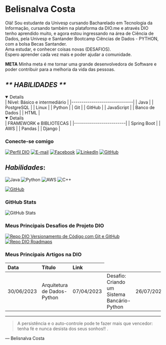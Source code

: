 # Belisnalva Costa
Olá!
Sou estudante da Univesp cursando Bacharelado em Tecnologia da Informação, cursando também na plataforma da DIO.me e através DIO tenho aprendido muito, e agora estou ingressando na área de Ciência de Dados, pela Univesp e Santander Bootcamp Ciências de Dados - PYTHON, 
com a bolsa Becas Santander. \
Ama estudar, e conhecer coisas novas (DESAFIOS). \
Espero aprender cada vez mais e poder ajudar a comunidade.

**META**
Minha meta é me tornar uma grande desenvolvedora de Software
e poder contribuir para a melhoria da vida das pessoas.

## _** HABILIDADES **_
<details open>
| Nível: Básico e intermediário |
|-------------------------------|
| Java                          |
| PostgreSQL                    |
| Linux                         |   
| Python                        |
| Git                           |
| GitHub                        |
| JavaScript                    |
| Banco de Dados                |
| HTML                          | 
</details>

<details open>
| FRAMEWORK  e BIBLIOTECAS |
|--------------------------|
| Spring Boot              |
| AWS                      |
| Pandas                   |   
| Django                   |
</details>

### Conecte-se comigo
[![Perfil DIO](https://img.shields.io/badge/-Meu%20Perfil%20na%20DIO-30A3DC?style=for-the-badge)](https://web.dio.me/users/belisnalva4?tab=skills/)
[![E-mail](https://img.shields.io/badge/-Email-000?style=for-the-badge&logo=microsoft-outlook&logoColor=E94D5F)](mailto:principal2.bella-costa@hotmail.com.br)
[![Facebook](https://img.shields.io/badge/Facebook-000?style=for-the-badge&logo=facebook)](https://www.facebook.com/bella.costa.142/)
[![LinkedIn](https://img.shields.io/badge/-LinkedIn-000?style=for-the-badge&logo=linkedin&logoColor=30A3DC)](https://www.linkedin.com/in/belisnalva-costa-pereira/)
[![GitHub](https://img.shields.io/badge/GitHub-000?style=for-the-badge&logo=github&logoColor=30A3DC)](https://docs.github.com/BelisnalvaCosta)

## *_Habilidades_*:
![Java](https://img.shields.io/badge/Java-000?style=for-the-badge&logo=java)
![Python](https://img.shields.io/badge/python-3670A0?style=for-the-badge&logo=python&logoColor=ffdd54)
![AWS](https://img.shields.io/badge/AWS-%23FF9900.svg?style=for-the-badge&logo=amazon-aws&logoColor=30A3DC)
![C++](https://img.shields.io/badge/c++-%2300599C.svg?style=for-the-badge&logo=c%2B%2B&logoColor=white)

[![GitHub](https://img.shields.io/badge/GitHub-000?style=for-the-badge&logo=github&logoColor=30A3DC)](https://docs.github.com/)

### GitHub Stats
![GitHub Stats](https://github-readme-stats.vercel.app/api?username=BelisnalvaCosta&theme=transparent&bg_color=000&border_color=30A3DC&show_icons=true&icon_color=30A3DC&title_color=E94D5F&text_color=FFF)

### Meus Principais Desafios de Projeto DIO
[![Repo DIO Versionamento de Código com Git e GitHub](https://github-readme-stats.vercel.app/api/pin/?username=elidianaandrade&repo=dio-lab-open-source&bg_color=000&border_color=30A3DC&show_icons=true&icon_color=30A3DC&title_color=E94D5F&text_color=FFF)](https://github.com/BelisnalvaCosta/dio-curso-git-github.git)
[![Repo DIO Roadmaps](https://github-readme-stats.vercel.app/api/pin/?username=digitalinnovationone&repo=roadmaps&bg_color=000&border_color=30A3DC&show_icons=true&icon_color=30A3DC&title_color=E94D5F&text_color=FFF)](https://github.com/digitalinnovationone/roadmaps)

### Meus Principais Artigos na DIO
<table>
  <thead>
    <tr align="left">
      <th>Data</th>
      <th>Título</th>
      <th>Link</th>
    </tr>
  </thead>
  <tbody align="left">
    <tr>
      <td>30/06/2023</td>
      <td>Arquitetura de Dados-Python</td>
      <td>07/04/2023</td>
      <td>Desafio: Criando um Sistema Bancário-Python</td>
      <td>26/07/2022</td>
      <td>Resume Summary-Java</td>
    <td align="center">
        <a href="https://web.dio.me/articles/arquitetura-de-dados-em-python?back=%2Farticles&page=1&order=oldest">
           <img align="center" alt="Ler Artigo" src="https://img.shields.io/badge/Ler%20Artigo-30A3DC?style=for-the-badge">
        </a>
        <a href="https://web.dio.me/articles/desafio-criando-um-sistema-bancario?back=%2Farticles&page=1&order=oldest">
           <img align="center" alt="Ler Artigo" src="https://img.shields.io/badge/Ler%20Artigo-30A3DC?style=for-the-badge">
        </a>
        <a href="https://web.dio.me/articles/resume-summary?back=%2Farticles&page=1&order=oldest">
           <img align="center" alt="Ler Artigo" src="https://img.shields.io/badge/Ler%20Artigo-30A3DC?style=for-the-badge">
        </a>
    </td>
    </tr>
    <tr>      
  <tfoot></tfoot>
</table>

---
> A persistência e o auto-controle pode te fazer mais que vencedor: tenha fé e nunca desista dos seus sonhos!! .

— Belisnalva Costa